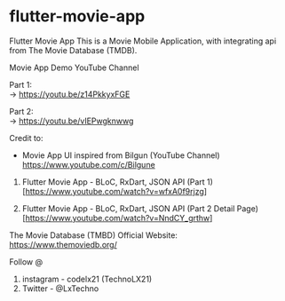 # flutter-movie-app
Flutter Movie App
This is a Movie Mobile Application, with integrating api from The Movie Database (TMDB). 

Movie App Demo YouTube Channel

Part 1:<br/>
-> https://youtu.be/z14PkkyxFGE

Part 2:<br/>
-> https://youtu.be/vIEPwgknwwg


Credit to:

- Movie App UI inspired from Bilgun (YouTube Channel) <br/>
https://www.youtube.com/c/Bilgune

1. Flutter Movie App - BLoC, RxDart, JSON API (Part 1)<br/>
[https://www.youtube.com/watch?v=wfxA0f9rjzg]

2. Flutter Movie App - BLoC, RxDart, JSON API (Part 2 Detail Page)<br/>
[https://www.youtube.com/watch?v=NndCY_grthw]

The Movie Database (TMBD) Official Website: <br/>
https://www.themoviedb.org/

Follow @
1. instagram - codelx21 (TechnoLX21)
2. Twitter - @LxTechno
